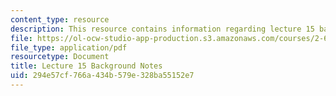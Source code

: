 ```yaml
---
content_type: resource
description: This resource contains information regarding lecture 15 background notes.
file: https://ol-ocw-studio-app-production.s3.amazonaws.com/courses/2-682-acoustical-oceanography-spring-2012/294e57cf766a434b579e328ba55152e7_MIT2_682S12_bglec15.pdf
file_type: application/pdf
resourcetype: Document
title: Lecture 15 Background Notes
uid: 294e57cf-766a-434b-579e-328ba55152e7
---
```

